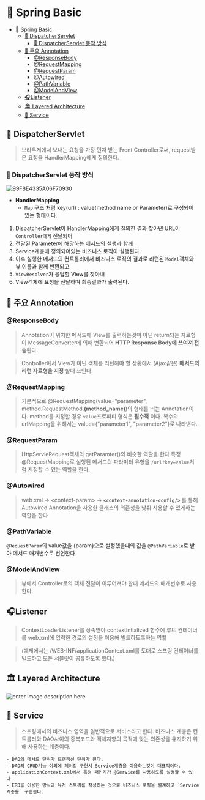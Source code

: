 # 📖 Spring Basic

<!-- @import "[TOC]" {cmd="toc" depthFrom=1 depthTo=6 orderedList=false} -->
<!-- code_chunk_output -->

* [📖 Spring Basic](#spring-basic)
	* [📢 DispatcherServlet](#dispatcherservlet)
		* [💨 DispatcherServlet  동작 방식](#dispatcherservlet-동작-방식)
	* [🔖 주요 Annotation](#주요-annotation)
		* [@ResponseBody](#responsebody)
		* [@RequestMapping](#requestmapping)
		* [@RequestParam](#requestparam)
		* [@Autowired](#autowired)
		* [@PathVariable](#pathvariable)
		* [@ModelAndView](#modelandview)
	* [🎧Listener](#listener)
	* [🏛️ Layered Architecture](#️-layered-architecture)
	* [📌 Service](#service)

<!-- /code_chunk_output -->


## 📢 DispatcherServlet
> 브라우저에서 보내는 요청을 가장 먼저 받는 Front Controller로써, request받은 요청을 HandlerMapping에게 질의한다.

### 💨 DispatcherServlet  동작 방식
![99F8E4335A06F70930](https://i.imgur.com/oDq5qlG.png)

- **HandlerMapping**
 	- `Map` 구조 처럼 key(url) : value(method name or Parameter)로 구성되어 있는 형태이다.

1. DispatcherServlet이 HandlerMapping에게 질의한 결과 찾아낸 URL이 `Controller에게` 전달되어
1. 전달된 Parameter에 해당하는 메서드의 실행과 함께
1. Service계층에 정의되어있는 비즈니스 로직이 실행된다.
1. 이후 실행한 메서드의 컨트롤러에서 비즈니스 로직의 결과로 리턴된 `Model`객체와 뷰 이름과 함께 반환되고
1. `ViewResolver`가 응답할 View를 찾아내
1. View객체에 요청을 전달하며 최종결과가 출력된다.

## 🔖 주요 Annotation
### @ResponseBody
> Annotation이 위치한 메서드에 View를 출력하는것이 아닌 return되는 자료형이 MessageConverter에 의해 변환되어 **HTTP Response Body에 쓰여져 전송**된다.

> Controller에서 View가 아닌 객체를 리턴해야 할 상황에서 (Ajax같은) **메서드의 리턴 자료형을 지정** 할때 쓰인다.

### @RequestMapping
> 기본적으로 @RequestMapping(value="parameter", method.RequestMethod.**(method_name)**)의 형태를 띄는 Annotation이다.
method를 지정할 경우 `value`프로퍼티 형식은 **필수적** 이다.
복수의 urlMapping을 위해서는 value={"parameter1", "parameter2"}로 나타낸다.

### @RequestParam
> HttpServleRequest객체의 getParamter()와 비슷한 역할을 한다 특정 @RequestMapping로 실행된 메서드의 파라미터 유형을 `/url?key=value`처럼 지정할 수 있는 역할을 한다.

### @Autowired
> web.xml -> \<context-param> -> **`<context-annotation-config/>`** 를 통해 Autowired Annotation을 사용한 클래스의 의존성을 낮춰 사용할 수 있게하는 역할을 한다

### @PathVariable
`@RequestParam`의 value값을 {param}으로 설정했을때의 값을 `@PathVariable`로 받아 메서드 매개변수로 선언한다

### @ModelAndView
> 뷰에서 Controller로의 객체 전달이 이루어져야 할때 메서드의 매개변수로 사용한다.


## 🎧Listener
> ContextLoaderListener를 상속받아 contextIntialized 함수에 루트 컨테이너를 web.xml에 입력한 경로의 설정을 이용해 빌드하도록하는 역할

> (예제에서는 /WEB-INF/applicationContext.xml를 토대로 스프링 컨테이너를 빌드하고 모든 서블릿이 공유하도록 했다.)

## 🏛️ Layered Architecture
![enter image description here](https://img.viralpatel.net/2010/10/spring3-hibernate-application-architecture.png)

## 📌 Service
> 스프링에서의 비즈니스 영역을 일반적으로 서비스라고 한다.
비즈니스 계층은 컨트롤러와 DAO사이의 중복코드와 객체지향의 목적에 맞는 의존성을 유지하기 위해 사용하는 계층이다.

 	- DAO의 메서드 단위가 트랜잭션 단위가 된다.
	- DAO의 CRUD기능 이외에 페이징 구현시 Service계층을 이용하는것이 대표적이다.
	- applicationContext.xml에서 특정 패키지가 @Service를 사용하도록 설정할 수 있다.
	- ERD를 이용한 방식과 유저 스토리를 작성하는 것으로 비즈니스 로직을 설계하고 `Service계층을` 구현한다.
